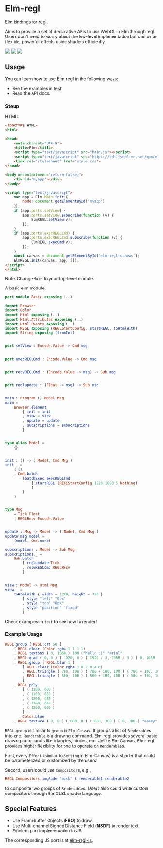 # Elm-regl

Elm bindings for [regl](https://github.com/regl-project/regl).

Aims to provide a set of declarative APIs to use WebGL in Elm through regl.
Users don't need to worry about the low-level implementation but can write flexible, powerful effects using shaders efficiently.

![](docs/basic.jpg)
![](docs/mask.jpg)
![](docs/particles.jpg)

## Usage

You can learn how to use Elm-regl in the following ways:

- See the examples in [test](./test).
- Read the API docs.

### Steup

HTML:

```html
<!DOCTYPE HTML>
<html>

<head>
    <meta charset="UTF-8">
    <title>Elm</title>
    <script type="text/javascript" src="Main.js"></script>
    <script type="text/javascript" src="https://cdn.jsdelivr.net/npm/elm-regl-js@1.2.1/dist/regl.js"></script>
    <link rel="stylesheet" href="style.css">
</head>

<body oncontextmenu="return false;">
    <div id="myapp"></div>
</body>

<script type="text/javascript">
    var app = Elm.Main.init({
        node: document.getElementById('myapp')
    });
    if (app.ports.setView) {
        app.ports.setView.subscribe(function (v) {
            ElmREGL.setView(v);
        });
    }
    if (app.ports.execREGLCmd) {
        app.ports.execREGLCmd.subscribe(function (v) {
            ElmREGL.execCmd(v);
        });
    }
    const canvas = document.getElementById('elm-regl-canvas');
    ElmREGL.init(canvas, app, []);
</script>
</html>
```

Note. Change `Main` to your top-level module.

A basic elm module:

```elm
port module Basic exposing (..)

import Browser
import Color
import Html exposing (..)
import Html.Attributes exposing (..)
import Html.Events exposing (..)
import REGL exposing (REGLStartConfig, startREGL, toHtmlWith)
import String exposing (fromInt)


port setView : Encode.Value -> Cmd msg


port execREGLCmd : Encode.Value -> Cmd msg


port recvREGLCmd : (Encode.Value -> msg) -> Sub msg


port reglupdate : (Float -> msg) -> Sub msg


main : Program () Model Msg
main =
    Browser.element
        { init = init
        , view = view
        , update = update
        , subscriptions = subscriptions
        }


type alias Model =
    {}


init : () -> ( Model, Cmd Msg )
init _ =
    ( {}
    , Cmd.batch
        (batchExec execREGLCmd
            [ startREGL (REGLStartConfig 1920 1080 5 Nothing)
            ]
        )
    )


type Msg
    = Tick Float
    | REGLRecv Encode.Value


update : Msg -> Model -> ( Model, Cmd Msg )
update msg model =
    (model, Cmd.none)

subscriptions : Model -> Sub Msg
subscriptions _ =
    Sub.batch
        [ reglupdate Tick
        , recvREGLCmd REGLRecv
        ]


view : Model -> Html Msg
view _ =
    toHtmlWith { width = 1280, height = 720 }
        [ style "left" "0px"
        , style "top" "0px"
        , style "position" "fixed"
        ]
```

Check examples in `test` to see how to render!

### Example Usage

```elm
REGL.group [ REGL.crt 50 ]
    [ REGL.clear (Color.rgba 1 1 1 1)
    , REGL.textbox ( 0, 1050 ) 100 ("hello :)" "arial"
    , REGL.quad ( 0, 0 ) ( 1920, 0 ) ( 1920 / 3, 1080 / 3 ) ( 0, 1080 ) (Color.rgba 1 0.2 0.4 1)
    , REGL.group [ REGL.blur 1 ]
        [ REGL.clear (Color.rgba 1 0.2 0.4 0)
        , REGL.triangle ( 700, 100 ) ( 700 + 100, 100 ) ( 700 + 100, 100 / 2 ) Color.red
        , REGL.triangle ( 500, 100 ) ( 500 + 100, 100 ) ( 500 + 100, 100 / 2 ) Color.green
        ]
    , REGL.poly
        [ ( 1100, 600 )
        , ( 1100, 650 )
        , ( 1200, 680 )
        , ( 1300, 650 )
        , ( 1200, 600 )
        ]
        Color.blue
    , REGL.texture ( 0, 0 ) ( 600, 0 ) ( 600, 300 ) ( 0, 300 ) "enemy"
```

`REGL.group` is similar to `group` in `Elm-Canvas`.
It groups a list of `Renderable`s into one. `Renderable` is a drawing command. Elm-regl provides several basic drawing commands like triangles, circles, etc.
Unlike Elm Canvas, Elm-regl provides higher flexibility for one to operate on `Renderable`s.

First, every `Effect` (similar to `Setting` in Elm-Canvas) is a shader that could be parameterized or customized by the users.

Second, users could use `Compositor`s, e.g.,

```elm
REGL.Compositors.imgFade "mask" t renderable1 renderable2
```

to composite two groups of `Renderable`s. Users also could write custom compositors through the GLSL shader language.

## Special Features

- Use Framebuffer Objects (**FBO**) to draw.
- Use Multi-channel Signed Distance Field (**MSDF**) to render text.
- Efficient port implementation in JS.

The corresponding JS port is at [elm-regl-js](https://github.com/linsyking/elm-regl-js).
